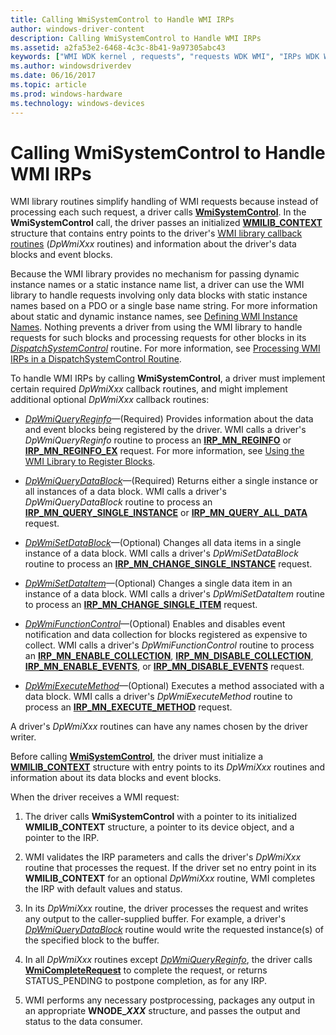 ```yaml
---
title: Calling WmiSystemControl to Handle WMI IRPs
author: windows-driver-content
description: Calling WmiSystemControl to Handle WMI IRPs
ms.assetid: a2fa53e2-6468-4c3c-8b41-9a97305abc43
keywords: ["WMI WDK kernel , requests", "requests WDK WMI", "IRPs WDK WMI", "WmiSystemControl"]
ms.author: windowsdriverdev
ms.date: 06/16/2017
ms.topic: article
ms.prod: windows-hardware
ms.technology: windows-devices
---
```


# Calling WmiSystemControl to Handle WMI IRPs





WMI library routines simplify handling of WMI requests because instead of processing each such request, a driver calls [**WmiSystemControl**](https://msdn.microsoft.com/library/windows/hardware/ff565834). In the **WmiSystemControl** call, the driver passes an initialized [**WMILIB\_CONTEXT**](https://msdn.microsoft.com/library/windows/hardware/ff565813) structure that contains entry points to the driver's [WMI library callback routines](https://msdn.microsoft.com/library/windows/hardware/ff566357) (*DpWmiXxx* routines) and information about the driver's data blocks and event blocks.

Because the WMI library provides no mechanism for passing dynamic instance names or a static instance name list, a driver can use the WMI library to handle requests involving only data blocks with static instance names based on a PDO or a single base name string. For more information about static and dynamic instance names, see [Defining WMI Instance Names](defining-wmi-instance-names.md). Nothing prevents a driver from using the WMI library to handle requests for such blocks and processing requests for other blocks in its [*DispatchSystemControl*](https://msdn.microsoft.com/library/windows/hardware/ff543412) routine. For more information, see [Processing WMI IRPs in a DispatchSystemControl Routine](processing-wmi-irps-in-a-dispatchsystemcontrol-routine.md).

To handle WMI IRPs by calling **WmiSystemControl**, a driver must implement certain required *DpWmiXxx* callback routines, and might implement additional optional *DpWmiXxx* callback routines:

-   [*DpWmiQueryReginfo*](https://msdn.microsoft.com/library/windows/hardware/ff544097)—(Required) Provides information about the data and event blocks being registered by the driver. WMI calls a driver's *DpWmiQueryReginfo* routine to process an [**IRP\_MN\_REGINFO**](https://msdn.microsoft.com/library/windows/hardware/ff551731) or [**IRP\_MN\_REGINFO\_EX**](https://msdn.microsoft.com/library/windows/hardware/ff551734) request. For more information, see [Using the WMI Library to Register Blocks](using-the-wmi-library-to-register-blocks.md).

-   [*DpWmiQueryDataBlock*](https://msdn.microsoft.com/library/windows/hardware/ff544096)—(Required) Returns either a single instance or all instances of a data block. WMI calls a driver's *DpWmiQueryDataBlock* routine to process an [**IRP\_MN\_QUERY\_SINGLE\_INSTANCE**](https://msdn.microsoft.com/library/windows/hardware/ff551718) or [**IRP\_MN\_QUERY\_ALL\_DATA**](https://msdn.microsoft.com/library/windows/hardware/ff551650) request.

-   [*DpWmiSetDataBlock*](https://msdn.microsoft.com/library/windows/hardware/ff544104)—(Optional) Changes all data items in a single instance of a data block. WMI calls a driver's *DpWmiSetDataBlock* routine to process an [**IRP\_MN\_CHANGE\_SINGLE\_INSTANCE**](https://msdn.microsoft.com/library/windows/hardware/ff550831) request.

-   [*DpWmiSetDataItem*](https://msdn.microsoft.com/library/windows/hardware/ff544108)—(Optional) Changes a single data item in an instance of a data block. WMI calls a driver's *DpWmiSetDataItem* routine to process an [**IRP\_MN\_CHANGE\_SINGLE\_ITEM**](https://msdn.microsoft.com/library/windows/hardware/ff550836) request.

-   [*DpWmiFunctionControl*](https://msdn.microsoft.com/library/windows/hardware/ff544094)—(Optional) Enables and disables event notification and data collection for blocks registered as expensive to collect. WMI calls a driver's *DpWmiFunctionControl* routine to process an [**IRP\_MN\_ENABLE\_COLLECTION**](https://msdn.microsoft.com/library/windows/hardware/ff550857), [**IRP\_MN\_DISABLE\_COLLECTION**](https://msdn.microsoft.com/library/windows/hardware/ff550848), [**IRP\_MN\_ENABLE\_EVENTS**](https://msdn.microsoft.com/library/windows/hardware/ff550859), or [**IRP\_MN\_DISABLE\_EVENTS**](https://msdn.microsoft.com/library/windows/hardware/ff550851) request.

-   [*DpWmiExecuteMethod*](https://msdn.microsoft.com/library/windows/hardware/ff544090)—(Optional) Executes a method associated with a data block. WMI calls a driver's *DpWmiExecuteMethod* routine to process an [**IRP\_MN\_EXECUTE\_METHOD**](https://msdn.microsoft.com/library/windows/hardware/ff550868) request.

A driver's *DpWmiXxx* routines can have any names chosen by the driver writer.

Before calling [**WmiSystemControl**](https://msdn.microsoft.com/library/windows/hardware/ff565834), the driver must initialize a [**WMILIB\_CONTEXT**](https://msdn.microsoft.com/library/windows/hardware/ff565813) structure with entry points to its *DpWmiXxx* routines and information about its data blocks and event blocks.

When the driver receives a WMI request:

1.  The driver calls **WmiSystemControl** with a pointer to its initialized **WMILIB\_CONTEXT** structure, a pointer to its device object, and a pointer to the IRP.

2.  WMI validates the IRP parameters and calls the driver's *DpWmiXxx* routine that processes the request. If the driver set no entry point in its **WMILIB\_CONTEXT** for an optional *DpWmiXxx* routine, WMI completes the IRP with default values and status.

3.  In its *DpWmiXxx* routine, the driver processes the request and writes any output to the caller-supplied buffer. For example, a driver's [*DpWmiQueryDataBlock*](https://msdn.microsoft.com/library/windows/hardware/ff544096) routine would write the requested instance(s) of the specified block to the buffer.

4.  In all *DpWmiXxx* routines except [*DpWmiQueryReginfo*](https://msdn.microsoft.com/library/windows/hardware/ff544097), the driver calls [**WmiCompleteRequest**](https://msdn.microsoft.com/library/windows/hardware/ff565798) to complete the request, or returns STATUS\_PENDING to postpone completion, as for any IRP.

5.  WMI performs any necessary postprocessing, packages any output in an appropriate **WNODE\_*XXX*** structure, and passes the output and status to the data consumer.

 

 




